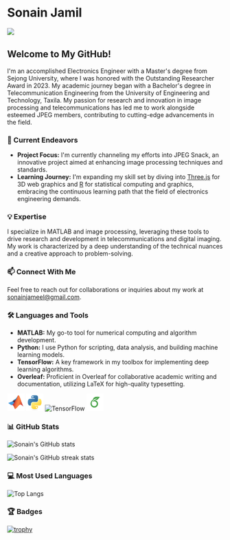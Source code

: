 # Sonain Jamil

![](https://komarev.com/ghpvc/?username=sonainjameel)

## Welcome to My GitHub!

I'm an accomplished Electronics Engineer with a Master's degree from Sejong University, where I was honored with the Outstanding Researcher Award in 2023. My academic journey began with a Bachelor's degree in Telecommunication Engineering from the University of Engineering and Technology, Taxila. My passion for research and innovation in image processing and telecommunications has led me to work alongside esteemed JPEG members, contributing to cutting-edge advancements in the field.

### 🚀 Current Endeavors

- **Project Focus:** I'm currently channeling my efforts into JPEG Snack, an innovative project aimed at enhancing image processing techniques and standards.
- **Learning Journey:** I'm expanding my skill set by diving into [Three.js](https://threejs.org/) for 3D web graphics and [R](https://www.r-project.org/about.html) for statistical computing and graphics, embracing the continuous learning path that the field of electronics engineering demands.

### 💡 Expertise

I specialize in MATLAB and image processing, leveraging these tools to drive research and development in telecommunications and digital imaging. My work is characterized by a deep understanding of the technical nuances and a creative approach to problem-solving.

### 📫 Connect With Me

Feel free to reach out for collaborations or inquiries about my work at sonainjameel@gmail.com.

### 🛠️ Languages and Tools

- **MATLAB:** My go-to tool for numerical computing and algorithm development.
- **Python:** I use Python for scripting, data analysis, and building machine learning models.
- **TensorFlow:** A key framework in my toolbox for implementing deep learning algorithms.
- **Overleaf:** Proficient in Overleaf for collaborative academic writing and documentation, utilizing LaTeX for high-quality typesetting.

<div align="left">
  <img src="https://raw.githubusercontent.com/devicons/devicon/master/icons/matlab/matlab-original.svg" alt="MATLAB" width="40" height="40"/>
  <img src="https://raw.githubusercontent.com/devicons/devicon/master/icons/python/python-original.svg" alt="Python" width="40" height="40"/>
  <img src="https://www.vectorlogo.zone/logos/tensorflow/tensorflow-icon.svg" alt="TensorFlow" width="40" height="40"/>
  <img src="https://github.com/edent/SuperTinyIcons/blob/master/images/svg/overleaf.svg" alt="Overleaf" width="40" height="40"/>
</div>

### 📊 GitHub Stats

![Sonain's GitHub stats](https://github-readme-stats.vercel.app/api?username=sonainjameel&show_icons=true&theme=default)

![Sonain's GitHub streak stats](https://github-readme-streak-stats.herokuapp.com/?user=sonainjameel&include_all_commits=true&hide_border=false)

### 💻 Most Used Languages

![Top Langs](https://github-readme-stats.vercel.app/api/top-langs/?username=sonainjameel&layout=compact)

### :trophy: Badges

[![trophy](https://github-profile-trophy.vercel.app/?username=sonainjameel)](https://github.com/ryo-ma/github-profile-trophy)
